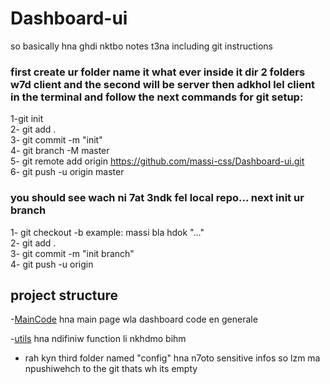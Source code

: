 # Dashboard-ui  

so basically hna ghdi nktbo notes t3na including git instructions  

### first create ur folder name it what ever inside it dir 2 folders w7d client and the second will be server then adkhol lel client in the terminal and follow the next commands for git setup:  

1-git init  
2- git add .  
3- git commit -m "init"  
4- git branch -M master  
5- git remote add origin https://github.com/massi-css/Dashboard-ui.git  
6- git push -u origin master 

### you should see wach ni 7at 3ndk fel local repo... next init ur branch  
 
1- git checkout -b <branch-name> example: massi bla hdok "..."  
2- git add .  
3- git commit -m "init branch"  
4- git push -u origin <branch-name>  

## project structure  

-[MainCode](main.py) hna main page wla dashboard code en generale  

-[utils](./utils/utils.py) hna ndifiniw function li nkhdmo bihm   

- rah kyn third folder named "config" hna n7oto sensitive infos so lzm ma npushiwehch to the git thats wh its empty 

